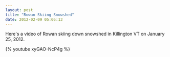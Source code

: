 ```yaml
---
layout: post
title: "Rowan Skiing Snowshed"
date: 2012-02-09 05:05:13
---
```

Here's a video of Rowan skiing down snowshed in Killington VT on January 25, 2012.

{% youtube xyGAO-NcP4g %}